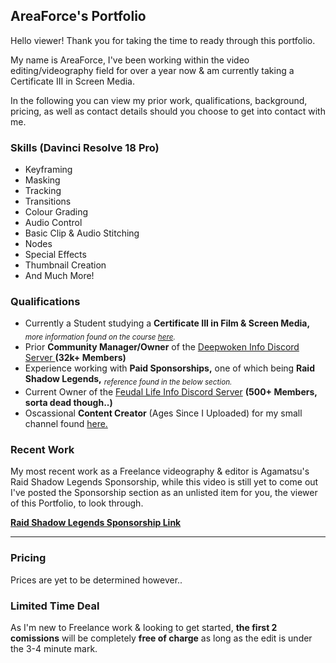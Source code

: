 ## AreaForce's Portfolio

Hello viewer! Thank you for taking the time to ready through this portfolio.

My name is AreaForce, I've been working within the video editing/videography field for over a year now & am currently taking a Certificate III in Screen Media.

In the following you can view my prior work, qualifications, background, pricing, as well as contact details should you choose to get into contact with me.

### Skills (Davinci Resolve 18 Pro)

- Keyframing
- Masking
- Tracking
- Transitions
- Colour Grading
- Audio Control
- Basic Clip & Audio Stitching
- Nodes
- Special Effects
- Thumbnail Creation
- And Much More!

### Qualifications

- Currently a Student studying a **Certificate III in Film & Screen Media,** <sub>*more information found on the course [here](https://tafeqld.edu.au/course/17/17799/certificate-iii-in-screen-and-media).*</sub>
- Prior **Community Manager/Owner** of the [Deepwoken Info Discord Server ](https://discord.gg/d4SCwUJbBj) **(32k+ Members)** 
- Experience working with **Paid Sponsorships,** one of which being **Raid Shadow Legends,** <sub>*reference found in the below section.*</sub>
- Current Owner of the [Feudal Life Info Discord Server](https://discord.gg/ErntSS4tKj) **(500+ Members, sorta dead though..)**
- Oscassional **Content Creator** (Ages Since I Uploaded) for my small channel found [here.](https://www.youtube.com/channel/UC-P4akm98mrYi8vIWQREG5Q?app=desktop)

### Recent Work

My most recent work as a Freelance videography & editor is Agamatsu's Raid Shadow Legends Sponsorship, while this video is still yet to come out I've posted the Sponsorship section as an unlisted item for you, the viewer of this Portfolio, to look through.

**[Raid Shadow Legends Sponsorship Link](https://youtu.be/0o9CoU3T35g)**

---

### Pricing

Prices are yet to be determined however..

### Limited Time Deal

As I'm new to Freelance work & looking to get started, **the first 2 comissions** will be completely **free of charge** as long as the edit is under the 3-4 minute mark.
  
